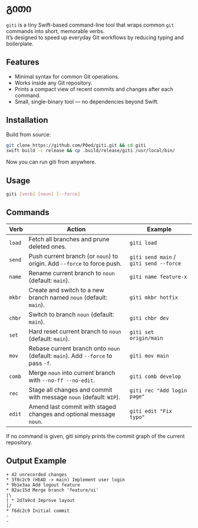 # გითი

`giti` is a tiny Swift-based command-line tool that wraps common `git` commands into short, memorable verbs.  
It’s designed to speed up everyday Git workflows by reducing typing and boilerplate.

## Features

- Minimal syntax for common Git operations.
- Works inside any Git repository.
- Prints a compact view of recent commits and changes after each command.
- Small, single-binary tool — no dependencies beyond Swift.

## Installation

Build from source:
```bash
git clone https://github.com/P0ed/giti.git && cd giti
swift build -c release && cp .build/release/giti /usr/local/bin/
```
Now you can run giti from anywhere.


## Usage
```bash
giti [verb] [noun] [--force]
```

## Commands

| Verb   | Action                                                                           | Example                                |
| ------ | -------------------------------------------------------------------------------- | -------------------------------------- |
| `load` | Fetch all branches and prune deleted ones.                                       | `giti load`                            |
| `send` | Push current branch (or `noun`) to origin. Add `--force` to force push.          | `giti send main` / `giti send --force` |
| `name` | Rename current branch to `noun` (default: `main`).                               | `giti name feature-x`                  |
| `mkbr` | Create and switch to a new branch named `noun` (default: `main`).                | `giti mkbr hotfix`                     |
| `chbr` | Switch to branch `noun` (default: `main`).                                       | `giti chbr dev`                        |
| `set`  | Hard reset current branch to `noun` (default: `main`).                           | `giti set origin/main`                 |
| `mov`  | Rebase current branch onto `noun` (default: `main`). Add `--force` to pass `-f`. | `giti mov main`                        |
| `comb` | Merge `noun` into current branch with `--no-ff --no-edit`.                       | `giti comb develop`                    |
| `rec`  | Stage all changes and commit with message `noun` (default: `WIP`).               | `giti rec "Add login page"`            |
| `edit` | Amend last commit with staged changes and optional message `noun`.               | `giti edit "Fix typo"`                 |

If no command is given, giti simply prints the commit graph of the current repository.

## Output Example
```
+ 42 unrecorded changes
* 3f8c2c9 (HEAD -> main) Implement user login
* 9b1e3aa Add logout feature
* 82ac15d Merge branch 'feature/ui'
|\
| * 2d7a9cd Improve layout
|/
* f6dc2c9 Initial commit
-
-
```

